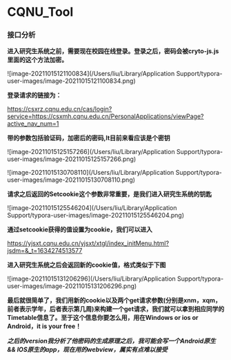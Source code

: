 # CQNU_Tool

### 接口分析

**进入研究生系统之前，需要现在校园在线登录。登录之后，密码会被cryto-js.js里面的这个方法加密。**

![image-20211015121100834](/Users/liu/Library/Application Support/typora-user-images/image-20211015121100834.png)

**登录请求的链接为：**

https://csxrz.cqnu.edu.cn/cas/login?service=https://csxmh.cqnu.edu.cn/PersonalApplications/viewPage?active_nav_num=1

**带的参数包括验证码，加密后的密码,lt目前来看应该是个密钥**

![image-20211015125157266](/Users/liu/Library/Application Support/typora-user-images/image-20211015125157266.png)

![image-20211015130708110](/Users/liu/Library/Application Support/typora-user-images/image-20211015130708110.png)

**请求之后返回的Setcookie这个参数非常重要，是我们进入研究生系统的钥匙**

![image-20211015125546204](/Users/liu/Library/Application Support/typora-user-images/image-20211015125546204.png)

**通过setcookie获得的值设置为cookie，我们可以进入**

https://yjsxt.cqnu.edu.cn/yjsxt/xtgl/index_initMenu.html?jsdm=&_t=1634274513577

**进入研究生系统之后会返回新的cookie值，格式类似于下图**

![image-20211015131206296](/Users/liu/Library/Application Support/typora-user-images/image-20211015131206296.png)

**最后就很简单了，我们用新的cookie以及两个get请求参数(分别是xnm，xqm，前者表示学年，后者表示第几周)来构建一个get请求，我们就可以拿到相应同学的Timetable信息了。至于这个信息你要怎么用，用在Windows or ios or Android，it is your free！**



***之后的version我分析了他密码的生成原理之后，我可能会写一个Android原生 && IOS原生的app，现在用的webview，属实有点难以接受***
